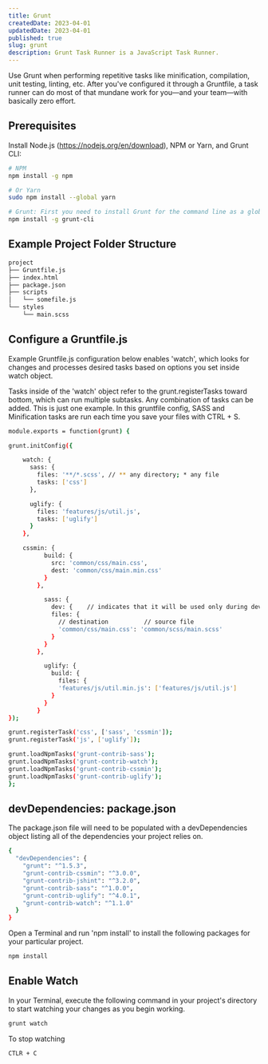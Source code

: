 ```yaml
---
title: Grunt
createdDate: 2023-04-01
updatedDate: 2023-04-01
published: true
slug: grunt
description: Grunt Task Runner is a JavaScript Task Runner.
---
```


Use Grunt when performing repetitive tasks like minification,
compilation, unit testing, linting, etc. After you've configured it
through a Gruntfile, a task runner can do most of that mundane work
for you—and your team—with basically zero effort.

## Prerequisites

Install Node.js (https://nodejs.org/en/download), NPM or Yarn, and
Grunt CLI:

```bash
# NPM
npm install -g npm

# Or Yarn
sudo npm install --global yarn

# Grunt: First you need to install Grunt for the command line as a global module, after which you have grunt command available globally.
npm install -g grunt-cli
```

## Example Project Folder Structure

```bash
project
├── Gruntfile.js
├── index.html
├── package.json
├── scripts
│   └── somefile.js
└── styles
    └── main.scss
```

## Configure a Gruntfile.js

Example Gruntfile.js configuration below enables 'watch', which looks
for changes and processes desired tasks based on options you set
inside watch object.

Tasks inside of the 'watch' object refer to the grunt.registerTasks
toward bottom, which can run multiple subtasks. Any combination of
tasks can be added. This is just one example. In this gruntfile
config, SASS and Minification tasks are run each time you save your
files with CTRL + S.

```bash
module.exports = function(grunt) {

grunt.initConfig({

	watch: {
	  sass: {
	    files: '**/*.scss', // ** any directory; * any file
	    tasks: ['css']
	  },

	  uglify: {
	    files: 'features/js/util.js',
	    tasks: ['uglify']
	  }
	},

	cssmin: {
          build: {
            src: 'common/css/main.css',
            dest: 'common/css/main.min.css'
          }
        },

          sass: {
            dev: {    // indicates that it will be used only during development
            files: {
              // destination          // source file
              'common/css/main.css': 'common/scss/main.scss'
            }
          }
        },

          uglify: {
            build: {
              files: {
              'features/js/util.min.js': ['features/js/util.js']
            }
          }
        }
});

grunt.registerTask('css', ['sass', 'cssmin']);
grunt.registerTask('js', ['uglify']);

grunt.loadNpmTasks('grunt-contrib-sass');
grunt.loadNpmTasks('grunt-contrib-watch');
grunt.loadNpmTasks('grunt-contrib-cssmin');
grunt.loadNpmTasks('grunt-contrib-uglify');
};
```

## devDependencies: package.json

The package.json file will need to be populated with a devDependencies
object listing all of the dependencies your project relies on.

```bash
{
  "devDependencies": {
    "grunt": "^1.5.3",
    "grunt-contrib-cssmin": "^3.0.0",
    "grunt-contrib-jshint": "^3.2.0",
    "grunt-contrib-sass": "^1.0.0",
    "grunt-contrib-uglify": "^4.0.1",
    "grunt-contrib-watch": "^1.1.0"
  }
}

```

Open a Terminal and run 'npm install' to install the following
packages for your particular project.

```bash
npm install
```

## Enable Watch

In your Terminal, execute the following command in your project's
directory to start watching your changes as you begin working.

```bash
grunt watch
```

To stop watching

```bash
CTLR + C
```
